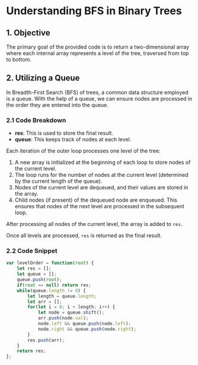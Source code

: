 # Understanding BFS in Binary Trees

## 1. Objective

The primary goal of the provided code is to return a two-dimensional array where each internal array represents a level of the tree, traversed from top to bottom.

## 2. Utilizing a Queue

In Breadth-First Search (BFS) of trees, a common data structure employed is a queue. With the help of a queue, we can ensure nodes are processed in the order they are entered into the queue.

### 2.1 Code Breakdown

- **res**: This is used to store the final result.
- **queue**: This keeps track of nodes at each level.

Each iteration of the outer loop processes one level of the tree:
1. A new array is initialized at the beginning of each loop to store nodes of the current level.
2. The loop runs for the number of nodes at the current level (determined by the current length of the queue).
3. Nodes of the current level are dequeued, and their values are stored in the array.
4. Child nodes (if present) of the dequeued node are enqueued. This ensures that nodes of the next level are processed in the subsequent loop.
  
After processing all nodes of the current level, the array is added to `res`.

Once all levels are processed, `res` is returned as the final result.

### 2.2 Code Snippet

```javascript
var levelOrder = function(root) {
    let res = [];
    let queue = [];
    queue.push(root);
    if(root == null) return res;
    while(queue.length != 0) {
        let length = queue.length;
        let arr = [];
        for(let i = 0; i < length; i++) {
            let node = queue.shift();
            arr.push(node.val);
            node.left && queue.push(node.left);
            node.right && queue.push(node.right);
        }
        res.push(arr);
    }
    return res;
};
